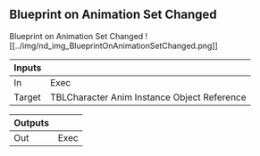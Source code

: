 ## Blueprint on Animation Set Changed
Blueprint on Animation Set Changed
![[../img/nd_img_BlueprintOnAnimationSetChanged.png]]

|Inputs||
|--|--|
| In | Exec |
| Target | TBLCharacter Anim Instance Object Reference |

|Outputs||
|--|--|
| Out | Exec |
